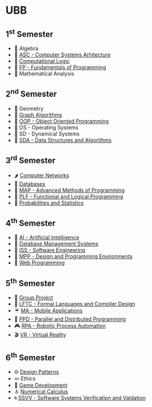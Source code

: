 # UBB

## 1<sup>st</sup> Semester
- :broccoli: Algebra
- :green_apple: [ASC - Computer Systems Arhitecture](1stSemester/ASC)
- :pear: [Computational Logic](1stSemester/Logic)
- :kiwi_fruit: [FP - Fundamentals of Programming](1stSemester/FP)
- :avocado: Mathematical Analysis

## 2<sup>nd</sup> Semester
- :mango: Geometry
- :pineapple: [Graph Algorithms](2ndSemester/Graphs)
- :banana: [OOP - Object Oriented Programming](2ndSemester/OOP)
- :lemon: OS - Operating Systems
- :melon: SD - Dynamical Systems
- :mandarin: [SDA - Data Structures and Algorithms](2ndSemester/SDA)

## 3<sup>rd</sup> Semester
- :hot_pepper: [Computer Networks](3rdSemester/Networks)
- :watermelon: [Databases](3rdSemester/Databases)
- :mushroom: [MAP - Advanced Methods of Programming](3rdSemester/MAP)
- :cherries: [PLF - Functional and Logical Programming](3rdSemester/PLF)
- :strawberry: [Probabilities and Statistics](3rdSemester/ProbabilitiesAndStatistics)

## 4<sup>th</sup> Semester
- :fox_face: [AI - Artificial Intelligence](4thSemester/AI)
- :hedgehog: [Database Management Systems](4thSemester/Databases)
- :tiger: [ISS - Software Engineering](4thSemester/ISS)
- :lion: [MPP - Design and Programming Environments](4thSemester/MPP)
- :horse: [Web Programming](4thSemester/Web)

## 5<sup>th</sup> Semester
- :space_invader: [Group Project](https://github.com/richardtoth603/medical-app-frontend)
- :crystal_ball: [LFTC - Formal Languages and Compiler Design](5thSemester/LFTC)
- :umbrella: [MA - Mobile Applications](5thSemester/MA)
- :grapes: [PPD - Parallel and Distributed Programming](5thSemester/PPD)
- :video_game: [RPA - Robotic Process Automation](5thSemester/RPA)
- :clapper: [VR - Virtual Reality](5thSemester/VR)

## 6<sup>th</sup> Semester
- :globe_with_meridians: [Design Patterns](6thSemester/DesignPatterns)
- :zzz: Ethics
- :gem: [Game Development](6thSemester/GameDev)
- :anchor: [Numerical Calculus](6thSemester/NumericalCalculus)
- :cyclone: [SSVV - Software Systems Verification and Valdation](6thSemester/SSVV)
